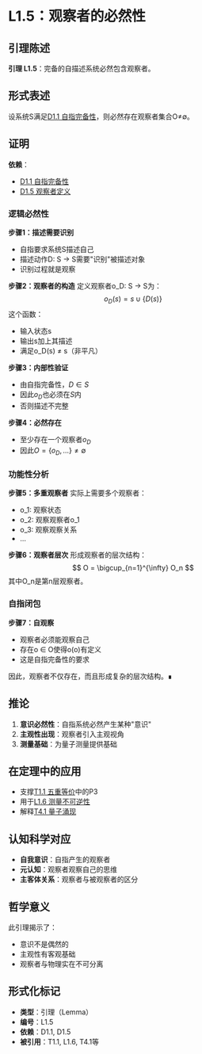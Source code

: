 # L1.5：观察者的必然性

## 引理陈述

**引理 L1.5**：完备的自描述系统必然包含观察者。

## 形式表述

设系统S满足[D1.1 自指完备性](D1-1-self-referential-completeness.md)，则必然存在观察者集合O≠∅。

## 证明

**依赖**：
- [D1.1 自指完备性](D1-1-self-referential-completeness.md)
- [D1.5 观察者定义](D1-5-observer.md)

### 逻辑必然性

**步骤1：描述需要识别**
- 自指要求系统S描述自己
- 描述动作D: S → S需要"识别"被描述对象
- 识别过程就是观察

**步骤2：观察者的构造**
定义观察者o_D: S → S为：
$$
o_D(s) = s \cup \{D(s)\}
$$
这个函数：
- 输入状态s
- 输出s加上其描述
- 满足o_D(s) ≠ s（非平凡）

**步骤3：内部性验证**
- 由自指完备性，$D \in S$
- 因此$o_D$也必须在$S$内
- 否则描述不完整

**步骤4：必然存在**
- 至少存在一个观察者$o_D$
- 因此$O = \{o_D, ...\} \neq \emptyset$

### 功能性分析

**步骤5：多重观察者**
实际上需要多个观察者：
- o_1: 观察状态
- o_2: 观察观察者o_1
- o_3: 观察观察关系
- ...

**步骤6：观察者层次**
形成观察者的层次结构：
$$
O = \bigcup_{n=1}^{\infty} O_n
$$
其中O_n是第n层观察者。

### 自指闭包

**步骤7：自观察**
- 观察者必须能观察自己
- 存在o ∈ O使得o(o)有定义
- 这是自指完备性的要求

因此，观察者不仅存在，而且形成复杂的层次结构。∎

## 推论

1. **意识必然性**：自指系统必然产生某种"意识"
2. **主观性出现**：观察者引入主观视角
3. **测量基础**：为量子测量提供基础

## 在定理中的应用

- 支撑[T1.1 五重等价](T1-1-five-fold-equivalence.md)中的P3
- 用于[L1.6 测量不可逆性](L1-6-measurement-irreversibility.md)
- 解释[T4.1 量子涌现](T4-1-quantum-emergence.md)

## 认知科学对应

- **自我意识**：自指产生的观察者
- **元认知**：观察者观察自己的思维
- **主客体关系**：观察者与被观察者的区分

## 哲学意义

此引理揭示了：
- 意识不是偶然的
- 主观性有客观基础
- 观察者与物理实在不可分离

## 形式化标记

- **类型**：引理（Lemma）
- **编号**：L1.5
- **依赖**：D1.1, D1.5
- **被引用**：T1.1, L1.6, T4.1等